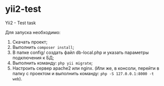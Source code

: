 # yii2-test
Yii2 - Test task

Для запуска необходимо:

1. Скачать проект;
2. Выполнить ```composer install```;
3. В папке config/ создать файл db-local.php 
и указать параметры подключения к БД;
4. Выполнить команду: ```php yii migrate```;
5. Настроить сервер apache2 или nginx.
(Или же, в консоли, перейти в папку с проектом 
и выполнить команду: ```php -S 127.0.0.1:8000 -t web```).